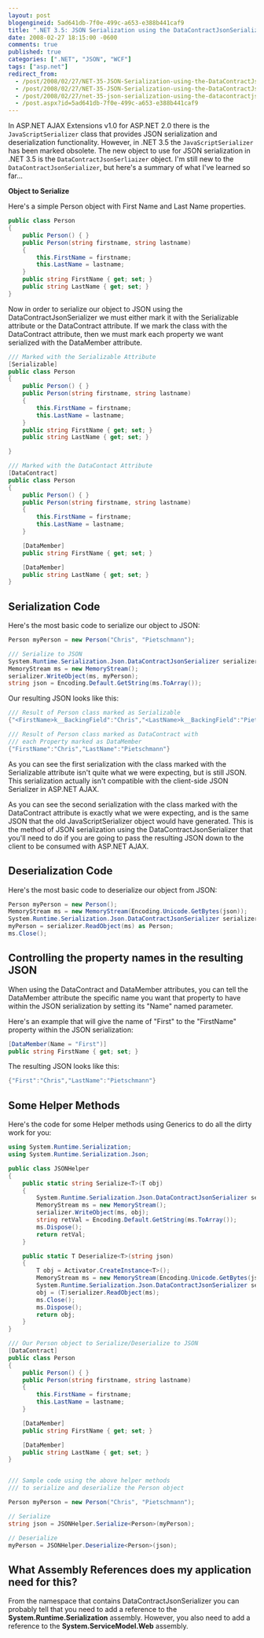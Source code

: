 ```yaml
---
layout: post
blogengineid: 5ad641db-7f0e-499c-a653-e388b441caf9
title: ".NET 3.5: JSON Serialization using the DataContractJsonSerializer"
date: 2008-02-27 18:15:00 -0600
comments: true
published: true
categories: [".NET", "JSON", "WCF"]
tags: ["asp.net"]
redirect_from: 
  - /post/2008/02/27/NET-35-JSON-Serialization-using-the-DataContractJsonSerializer.aspx
  - /post/2008/02/27/NET-35-JSON-Serialization-using-the-DataContractJsonSerializer
  - /post/2008/02/27/net-35-json-serialization-using-the-datacontractjsonserializer
  - /post.aspx?id=5ad641db-7f0e-499c-a653-e388b441caf9
---
```

<!-- more -->

In ASP.NET AJAX Extensions v1.0 for ASP.NET 2.0 there is the `JavaScriptSerializer` class that provides JSON serialization and deserialization functionality. However, in .NET 3.5 the `JavaScriptSerializer` has been marked obsolete. The new object to use for JSON serialization in .NET 3.5 is the `DataContractJsonSerliaizer` object. I'm still new to the `DataContractJsonSerializer`, but here's a summary of what I've learned so far...

**Object to Serialize**

Here's a simple Person object with First Name and Last Name properties.
```csharp
public class Person
{
    public Person() { }
    public Person(string firstname, string lastname)
    {
        this.FirstName = firstname;
        this.LastName = lastname;
    }
    public string FirstName { get; set; }
    public string LastName { get; set; }
}
```

Now in order to serialize our object to JSON using the DataContractJsonSerializer we must either mark it with the Serializable attribute or the DataContract attribute. If we mark the class with the DataContract attribute, then we must mark each property we want serialized with the DataMember attribute.

```csharp
/// Marked with the Serializable Attribute
[Serializable]
public class Person
{
    public Person() { }
    public Person(string firstname, string lastname)
    {
        this.FirstName = firstname;
        this.LastName = lastname;
    }
    public string FirstName { get; set; }
    public string LastName { get; set; }

}

/// Marked with the DataContact Attribute
[DataContract]
public class Person
{
    public Person() { }
    public Person(string firstname, string lastname)
    {
        this.FirstName = firstname;
        this.LastName = lastname;
    }

    [DataMember]
    public string FirstName { get; set; }

    [DataMember]
    public string LastName { get; set; }
}
```

## Serialization Code

Here's the most basic code to serialize our object to JSON:

```csharp
Person myPerson = new Person("Chris", "Pietschmann");

/// Serialize to JSON
System.Runtime.Serialization.Json.DataContractJsonSerializer serializer = new System.Runtime.Serialization.Json.DataContractJsonSerializer(myPerson.GetType());
MemoryStream ms = new MemoryStream();
serializer.WriteObject(ms, myPerson);
string json = Encoding.Default.GetString(ms.ToArray());
```

Our resulting JSON looks like this:

```csharp
/// Result of Person class marked as Serializable
{"<FirstName>k__BackingField":"Chris","<LastName>k__BackingField":"Pietschmann"}

/// Result of Person class marked as DataContract with
/// each Property marked as DataMember
{"FirstName":"Chris","LastName":"Pietschmann"}
```

As you can see the first serialization with the class marked with the Serializable attribute isn't quite what we were expecting, but is still JSON. This serialization actually isn't compatible with the client-side JSON Serializer in ASP.NET AJAX.

As you can see the second serialization with the class marked with the DataContract attribute is exactly what we were expecting, and is the same JSON that the old JavaScriptSerializer object would have generated. This is the method of JSON serialization using the DataContractJsonSerializer that you'll need to do if you are going to pass the resulting JSON down to the client to be consumed with ASP.NET AJAX.

## Deserialization Code

Here's the most basic code to deserialize our object from JSON:

```csharp
Person myPerson = new Person();
MemoryStream ms = new MemoryStream(Encoding.Unicode.GetBytes(json));
System.Runtime.Serialization.Json.DataContractJsonSerializer serializer = new System.Runtime.Serialization.Json.DataContractJsonSerializer(myPerson.GetType());
myPerson = serializer.ReadObject(ms) as Person;
ms.Close();
```

## Controlling the property names in the resulting JSON

When using the DataContract and DataMember attributes, you can tell the DataMember attribute the specific name you want that property to have within the JSON serialization by setting its "Name" named parameter.

Here's an example that will give the name of "First" to the "FirstName" property within the JSON serialization:

```csharp
[DataMember(Name = "First")]
public string FirstName { get; set; }
```

The resulting JSON looks like this:

```csharp
{"First":"Chris","LastName":"Pietschmann"}
```

## Some Helper Methods

Here's the code for some Helper methods using Generics to do all the dirty work for you:

```csharp
using System.Runtime.Serialization;
using System.Runtime.Serialization.Json;

public class JSONHelper
{
    public static string Serialize<T>(T obj)
    {
        System.Runtime.Serialization.Json.DataContractJsonSerializer serializer = new System.Runtime.Serialization.Json.DataContractJsonSerializer(obj.GetType());
        MemoryStream ms = new MemoryStream();
        serializer.WriteObject(ms, obj);
        string retVal = Encoding.Default.GetString(ms.ToArray());
        ms.Dispose();
        return retVal;
    }

    public static T Deserialize<T>(string json)
    {
        T obj = Activator.CreateInstance<T>();
        MemoryStream ms = new MemoryStream(Encoding.Unicode.GetBytes(json));
        System.Runtime.Serialization.Json.DataContractJsonSerializer serializer = new System.Runtime.Serialization.Json.DataContractJsonSerializer(obj.GetType());
        obj = (T)serializer.ReadObject(ms);
        ms.Close();
        ms.Dispose();
        return obj;
    }
}

/// Our Person object to Serialize/Deserialize to JSON
[DataContract]
public class Person
{
    public Person() { }
    public Person(string firstname, string lastname)
    {
        this.FirstName = firstname;
        this.LastName = lastname;
    }

    [DataMember]
    public string FirstName { get; set; }

    [DataMember]
    public string LastName { get; set; }
}


/// Sample code using the above helper methods
/// to serialize and deserialize the Person object

Person myPerson = new Person("Chris", "Pietschmann");

// Serialize
string json = JSONHelper.Serialize<Person>(myPerson);

// Deserialize
myPerson = JSONHelper.Deserialize<Person>(json);
```

## What Assembly References does my application need for this?

From the namespace that contains DataContractJsonSerializer you can probably tell that you need to add a reference to the **System.Runtime.Serialization** assembly. However, you also need to add a reference to the **System.ServiceModel.Web** assembly.
